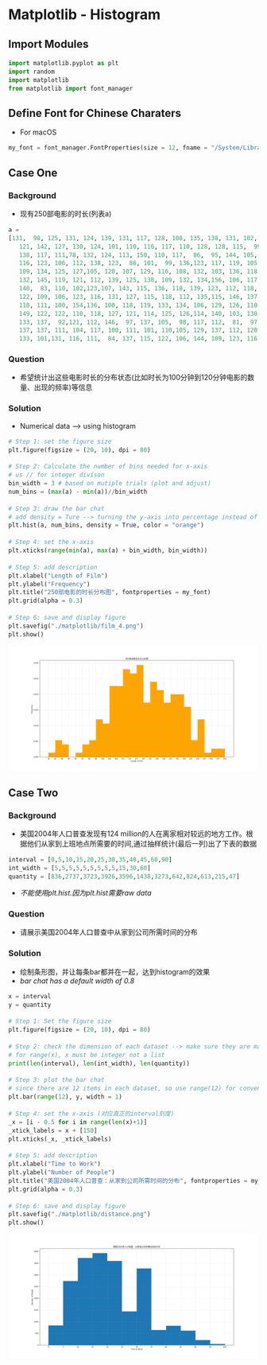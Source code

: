 # Matplotlib - Histogram

## Import Modules
```python
import matplotlib.pyplot as plt
import random
import matplotlib
from matplotlib import font_manager 
```

## Define Font for Chinese Charaters 
- For macOS

```python
my_font = font_manager.FontProperties(size = 12, fname = "/System/Library/Fonts/Hiragino Sans GB.ttc")
```
## Case One
### Background
- 现有250部电影的时长(列表a)

```python
a = 
[131,  98, 125, 131, 124, 139, 131, 117, 128, 108, 135, 138, 131, 102, 107, 114, 119, 128, 
   121, 142, 127, 130, 124, 101, 110, 116, 117, 110, 128, 128, 115,  99, 136, 126, 134,  95, 
   138, 117, 111,78, 132, 124, 113, 150, 110, 117,  86,  95, 144, 105, 126, 130,126, 130, 126, 
   116, 123, 106, 112, 138, 123,  86, 101,  99, 136,123, 117, 119, 105, 137, 123, 128, 125, 104, 
   109, 134, 125, 127,105, 120, 107, 129, 116, 108, 132, 103, 136, 118, 102, 120, 114,105, 115, 
   132, 145, 119, 121, 112, 139, 125, 138, 109, 132, 134,156, 106, 117, 127, 144, 139, 139, 119, 
   140,  83, 110, 102,123,107, 143, 115, 136, 118, 139, 123, 112, 118, 125, 109, 119, 133,112, 114, 
   122, 109, 106, 123, 116, 131, 127, 115, 118, 112, 135,115, 146, 137, 116, 103, 144,  83, 123, 111, 
   110, 111, 100, 154,136, 100, 118, 119, 133, 134, 106, 129, 126, 110, 111, 109, 141,120, 117, 106, 
   149, 122, 122, 110, 118, 127, 121, 114, 125, 126,114, 140, 103, 130, 141, 117, 106, 114, 121, 114, 
   133, 137,  92,121, 112, 146,  97, 137, 105,  98, 117, 112,  81,  97, 139, 113,134, 106, 144, 110, 
   137, 137, 111, 104, 117, 100, 111, 101, 110,105, 129, 137, 112, 120, 113, 133, 112,  83,  94, 146, 
   133, 101,131, 116, 111,  84, 137, 115, 122, 106, 144, 109, 123, 116, 111,111, 133, 150]
```

### Question
- 希望统计出这些电影时长的分布状态(比如时长为100分钟到120分钟电影的数量、出现的频率)等信息

### Solution
- Numerical data --> using histogram

```python
# Step 1: set the figure size 
plt.figure(figsize = (20, 10), dpi = 80)

# Step 2: Calculate the number of bins needed for x-axis
# us // for integer divison 
bin_width = 3 # based on mutiple trials (plot and adjust)
num_bins = (max(a) - min(a))//bin_width 

# Step 3: draw the bar chat 
# add density = Ture --> turning the y-axis into percentage instead of absolute counts
plt.hist(a, num_bins, density = True, color = "orange")

# Step 4: set the x-axis
plt.xticks(range(min(a), max(a) + bin_width, bin_width))

# Step 5: add description
plt.xlabel("Length of Film")
plt.ylabel("Frequency")
plt.title("250部电影的时长分布图", fontproperties = my_font)
plt.grid(alpha = 0.3)

# Step 6: save and display figure
plt.savefig("./matplotlib/film_4.png")
plt.show()
```
![alt text](mat/film_4.png)


## Case Two
### Background 
- 美国2004年人口普查发现有124 million的人在离家相对较远的地方工作。根据他们从家到上班地点所需要的时间,通过抽样统计(最后一列)出了下表的数据

```python
interval = [0,5,10,15,20,25,30,35,40,45,60,90]
int_width = [5,5,5,5,5,5,5,5,5,15,30,60]
quantity = [836,2737,3723,3926,3596,1438,3273,642,824,613,215,47]
```
- *不能使用plt.hist.因为plt.hist需要raw data*

### Question
- 请展示美国2004年人口普查中从家到公司所需时间的分布

### Solution
- 绘制条形图，并让每条bar都并在一起，达到histogram的效果 
- *bar chat has a default width of 0.8*

```python
x = interval 
y = quantity 

# Step 1: Set the figure size
plt.figure(figsize = (20, 10), dpi = 80)

# Step 2: check the dimension of each dataset --> make sure they are matched
# for range(x), x must be integer not a list
print(len(interval), len(int_width), len(quantity))

# Step 3: plot the bar chat
# since there are 12 items in each dataset, so use range(12) for convenience 
plt.bar(range(12), y, width = 1)

# Step 4: set the x-axis (对应真正的interval刻度)
_x = [i - 0.5 for i in range(len(x)+1)]
_xtick_labels = x + [150]
plt.xticks(_x, _xtick_labels)

# Step 5: add description
plt.xlabel("Time to Work")
plt.ylabel("Number of People")
plt.title("美国2004年人口普查：从家到公司所需时间的分布", fontproperties = my_font)
plt.grid(alpha = 0.3)

# Step 6: save and display figure
plt.savefig("./matplotlib/distance.png")
plt.show()
```
![alt text](mat/distance.png)


